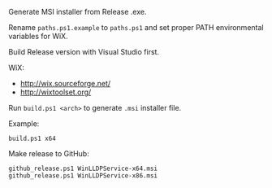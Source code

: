 Generate MSI installer from Release .exe. 

Rename `paths.ps1.example` to `paths.ps1` and set proper PATH environmental variables for WiX.

Build Release version with Visual Studio first.

WiX:
 
* http://wix.sourceforge.net/
* http://wixtoolset.org/

Run `build.ps1 <arch>` to generate `.msi` installer file.

Example: 

    build.ps1 x64

Make release to GitHub:

    github_release.ps1 WinLLDPService-x64.msi
    github_release.ps1 WinLLDPService-x86.msi
